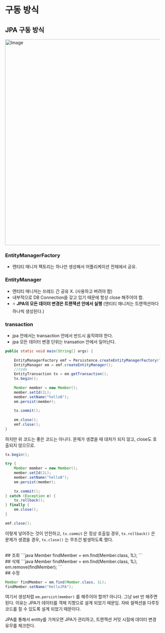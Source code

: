 # 구동 방식

## JPA 구동 방식

<img width="668" alt="Image" src="https://github.com/user-attachments/assets/733865b9-bf2d-4946-9783-88b346eee8ea" />

### EntityManagerFactory
- 엔티티 매니저 팩토리는 하나만 생성해서 어플리케이션 전체에서 공유.

### EntityManager
- 엔티티 매니저는 쓰레드 간 공유 X. (사용하고 버려야 함)
- 내부적으로 DB Connection을 갖고 있기 때문에 항상 close 해주어야 함.
- ⭐️ **JPA의 모든 데이터 변경은 트랜잭션 안에서 실행** (엔티티 매니저는 트랜잭션마다 하나씩 생성된다.)

### transaction

- jpa 안에서는 transaction 안에서 반드시 움직여야 한다.
- jpa 모든 데이터 변경 단위는 transation 안에서 일어난다.

```java {6-7,14}
public static void main(String[] args) {  
  
    EntityManagerFactory emf = Persistence.createEntityManagerFactory("hello");  
    EntityManager em = emf.createEntityManager();  
    //code  
    EntityTransaction tx = em.getTransaction();  
    tx.begin();  
  
    Member member = new Member();  
    member.setId(2L);  
    member.setName("helloB");  
    em.persist(member);  
  
    tx.commit();  
  
    em.close();  
    emf.close();  
}
```

하지만 위 코드는 좋은 코드는 아니다. 문제가 생겼을 때 대처가 되지 않고, close도 호출되지 않으므로.

```java
tx.begin();  
  
try {  
    Member member = new Member();  
    member.setId(2L);  
    member.setName("helloB");  
    em.persist(member);  
  
    tx.commit();  
} catch (Exception e) {  
    tx.rollback();  
} finally {  
    em.close();  
}  
  
emf.close();
```

이렇게 넣어주는 것이 안전하고, `tx.commit` 은 정상 호출일 경우, `tx.rollback()` 은 문제가 생겼을 경우, `tx.close()` 는 무조건 발생하도록 했다.

<br/>
## 조회
```java
Member findMember = em.find(Member.class, 1L);
```

<br/>
## 삭제
```java
Member findMember = em.find(Member.class, 1L);  
em.remove(findMember);
```

<br/>
## 수정

```java
Member findMember = em.find(Member.class, 1L);  
findMember.setName("HelloJPA");
```

여기서 생성처럼 `em.persist(member)` 를 해주어야 할까?
아니다. 그냥 set 만 해주면 된다. 이유는 JPA가 데이터를 객체 지향으로 설계 되었기 때문임.
자바 컬렉션을 다루듯 코드를 칠 수 있도록 설계 되었기 때문이다.

JPA를 통해서 entity를 가져오면 JPA가 관리하고, 트랜잭션 커밋 시점에 데이터 변경 유무를 체크한다.
